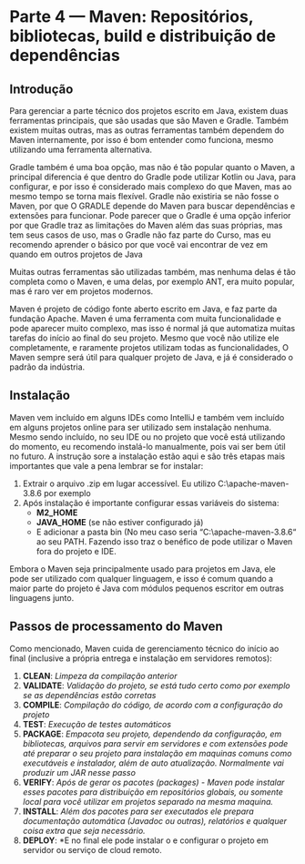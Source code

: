 # Parte 4 — Maven: Repositórios, bibliotecas, build e distribuição de dependências

Introdução
----------

Para gerenciar a parte técnico dos projetos escrito em Java, existem duas ferramentas principais, que são usadas que são Maven e Gradle. Também existem muitas outras, mas as outras ferramentas também dependem do Maven internamente, por isso é bom entender como funciona, mesmo utilizando uma ferramenta alternativa.

Gradle também é uma boa opção, mas não é tão popular quanto o Maven, a principal diferencia é que dentro do Gradle pode utilizar Kotlin ou Java, para configurar, e por isso é considerado mais complexo do que Maven, mas ao mesmo tempo se torna mais flexível. Gradle não existiria se não fosse o Maven, por que O GRADLE depende do Maven para buscar dependências e extensões para funcionar. Pode parecer que o Gradle é uma opção inferior por que Gradle traz as limitações do Maven além das suas próprias, mas tem seus casos de uso, mas o Gradle não faz parte do Curso, mas eu recomendo aprender o básico por que você vai encontrar de vez em quando em outros projetos de Java

Muitas outras ferramentas são utilizadas também, mas nenhuma delas é tão completa como o Maven, e uma delas, por exemplo ANT, era muito popular, mas é raro ver em projetos modernos.

Maven é projeto de código fonte aberto escrito em Java, e faz parte da fundação Apache. Maven é uma ferramenta com muita funcionalidade e pode aparecer muito complexo, mas isso é normal já que automatiza muitas tarefas do início ao final do seu projeto. Mesmo que você não utilize ele completamente, e raramente projetos utilizam todas as funcionalidades, O Maven sempre será útil para qualquer projeto de Java, e já é considerado o padrão da indústria.

Instalação
----------

Maven vem incluído em alguns IDEs como IntelliJ e também vem incluído em alguns projetos online para ser utilizado sem instalação nenhuma. Mesmo sendo incluído, no seu IDE ou no projeto que você está utilizando do momento, eu recomendo instalá-lo manualmente, pois vai ser bem útil no futuro. A instrução sore a instalação estão aqui e são três etapas mais importantes que vale a pena lembrar se for instalar:

1. Extrair o arquivo .zip em lugar accessível. Eu utilizo C:\apache-maven-3.8.6 por exemplo
2. Após instalação é importante configurar essas variáveis do sistema:
   * **M2_HOME**
   * **JAVA_HOME** (se não estiver configurado já)
   * E adicionar a pasta bin (No meu caso seria “C:\apache-maven-3.8.6“ ao seu PATH.
Fazendo isso traz o benéfico de pode utilizar o Maven fora do projeto e IDE.

Embora o Maven seja principalmente usado para projetos em Java, ele pode ser utilizado com qualquer linguagem, e isso é comum quando a maior parte do projeto é Java com módulos pequenos escritor em outras linguagens junto.

Passos de processamento do Maven
--------------------------------

Como mencionado, Maven cuida de gerenciamento técnico do início ao final (inclusive a própria entrega e instalação em servidores remotos):

1. **CLEAN**: *Limpeza da compilação anterior*
2. **VALIDATE**: *Validação do projeto, se está tudo certo como por exemplo se as dependências estão corretas*
3. **COMPILE**: *Compilação do código, de acordo com a configuração do projeto*
4. **TEST**: *Execução de testes automáticos*
5. **PACKAGE**: *Empacota seu projeto, dependendo da configuração, em bibliotecas, arquivos para servir em servidores e com extensões pode até preparar o seu projeto para instalação em maquinas comuns como executáveis e instalador, além de auto atualização. Normalmente vai produzir um JAR nesse passo* 
6. **VERIFY**: *Após de gerar os pacotes (packages) - Maven pode instalar esses pacotes para distribuição em repositórios globais, ou somente local para você utilizar em projetos separado na mesma maquina.*
7. **INSTALL**: *Além dos pacotes para ser executados ele prepara documentação automática (Javadoc ou outras), relatórios e qualquer coisa extra que seja necessário.*
8. **DEPLOY**: *E no final ele pode instalar o e configurar o projeto em servidor ou serviço de cloud remoto. 

